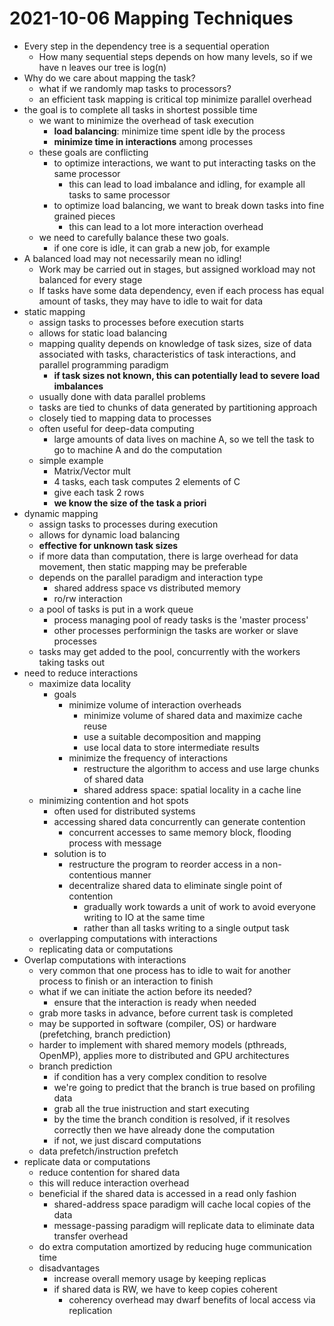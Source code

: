 # 2021-10-06 Mapping Techniques

* Every step in the dependency tree is a sequential operation
  * How many sequential steps depends on how many levels, so if we have n leaves our tree is log(n)
* Why do we care about mapping the task?
  * what if we randomly map tasks to processors?
  * an efficient task mapping is critical top minimize parallel overhead
* the goal is to complete all tasks in shortest possible time
  * we want to minimize the overhead of task execution
    * **load balancing**: minimize time spent idle by the process
    * **minimize time in interactions** among processes
  * these goals are conflicting
    * to optimize interactions, we want to put interacting tasks on the same processor
      * this can lead to load imbalance and idling, for example all tasks to same processor
    * to optimize load balancing, we want to break down tasks into fine grained pieces
      * this can lead to a lot more interaction overhead
  * we need to carefully balance these two goals.
    * if one core is idle, it can grab a new job, for example
* A balanced load may not necessarily mean no idling!
  * Work may be carried out in stages, but assigned workload may not balanced for every stage
  * If tasks have some data dependency, even if each process has equal amount of tasks, they may have to idle to wait for data
* static mapping
  * assign tasks to processes before execution starts
  * allows for static load balancing
  * mapping quality depends on knowledge of task sizes, size of data associated with tasks, characteristics of task interactions, and parallel programming paradigm
    * **if task sizes not known, this can potentially lead to severe load imbalances**
  * usually done with data parallel problems
  * tasks are tied to chunks of data generated by partitioning approach
  * closely tied to mapping data to processes
  * often useful for deep-data computing
    * large amounts of data lives on machine A, so we tell the task to go to machine A and do the computation
  * simple example
    * Matrix/Vector mult
    * 4 tasks, each task computes 2 elements of C
    * give each task 2 rows
    * **we know the size of the task a priori**
* dynamic mapping
  * assign tasks to processes during execution
  * allows for dynamic load balancing
  * **effective for unknown task sizes**
  * if more data than computation, there is large overhead for data movement, then static mapping may be preferable
  * depends on the parallel paradigm and interaction type
    * shared address space vs distributed memory
    * ro/rw interaction
  * a pool of tasks is put in a work queue
    * process managing pool of ready tasks is the 'master process'
    * other processes performinign the tasks are worker or slave processes
  * tasks may get added to the pool, concurrently with the workers taking tasks out
* need to reduce interactions
  * maximize data locality
    * goals
      * minimize volume of interaction overheads
        * minimize volume of shared data and maximize cache reuse
        * use a suitable decomposition and mapping
        * use local data to store intermediate results
      * minimize the frequency of interactions
        * restructure the algorithm to access and use large chunks of shared data
        * shared address space: spatial locality in a cache line
  * minimizing contention and hot spots
    * often used for distributed systems
    * accessing shared data concurrently can generate contention
      * concurrent accesses to same memory block, flooding process with message
    * solution is to
      * restructure the program to reorder access in a non-contentious manner
      * decentralize shared data to eliminate single point of contention
        * gradually work towards a unit of work to avoid everyone writing to IO at the same time
        * rather than all tasks writing to a single output task
  * overlapping computations with interactions
  * replicating data or computations
* Overlap computations with interactions
  * very common that one process has to idle to wait for another process to finish or an interaction to finish
  * what if we can initiate the action before its needed?
    * ensure that the interaction is ready when needed
  * grab more tasks in advance, before current task is completed
  * may be supported in software (compiler, OS) or hardware (prefetching, branch prediction)
  * harder to implement with shared memory models (pthreads,  OpenMP), applies more to distributed and GPU architectures
  * branch prediction
    * if condition has a very complex condition to resolve
    * we're going to predict that the branch is true based on profiling data
    * grab all the true inistruction and start executing
    * by the time the branch condition is resolved, if it resolves correctly then we have already done the computation
    * if not, we just discard computations
  * data prefetch/instruction prefetch
* replicate data or computations
  * reduce contention for shared data
  * this will reduce interaction overhead
  * beneficial if the shared data is accessed in a read only fashion
    * shared-address space paradigm will cache local copies of the data
    * message-passing paradigm will replicate data to eliminate data transfer overhead
  * do extra computation amortized by reducing huge communication time
  * disadvantages
    * increase overall memory usage by keeping replicas
    * if shared data is RW, we have to keep copies coherent
      * coherency overhead may dwarf benefits of local access via replication